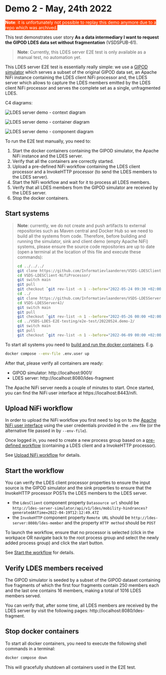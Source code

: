 # Demo 2 - May, 24th 2022

<span style="background-color: OrangeRed; color: white">**Note**: it is unfortunately not possible to replay this demo anymore due to a repo which was archived.</span>

This test demonstrates user story **As a data intermediary I want to request the GIPOD LDES data set without fragmentation** (VSDSPUB-61).

> **Note**: Currently, this LDES server E2E test is only available as a manual test, no automation yet.

This LDES server E2E test is essentially really simple: we use a [GIPOD simulator](../../ldes-server-simulator/README.md) which serves a subset of the original GIPOD data set, an Apache NiFi instance containing the LDES client NiFi processor and, the LDES server which allows to capture the LDES members emitted by the LDES client NiFi processor and serves the complete set as a single, unfragmented LDES.

C4 diagrams:

![LDES server demo - context diagram](https://www.plantuml.com/plantuml/png/XP9FRzim3CNl_XISJoxGn9UTTYhG15s133Ngx1me5XqJrHz3ekFssuzAOYzTKEmY2C_auu_FUeYi0W_MGBvPhMk868uOGAFri836EyPt1atg49JDis_a6ZDeX8wvZp_ACgXnUI3kXlqWhQTwnyl6sx8toYNZHMHjQ5y-VbzKIVhzQrDQ5Hc3IBl7yuHbBvLPniG6uVyWMLPXYDuLZCde7lBjwPBVPLdz8JUxMxzpqHWIcllRrQJkgYoI7OnYdtoUdgkN5SnABb9Djf-esg0ELZmdiq8P6UiKqn6XzG7E_TVpnewQxhI08XU1lGSxYA8LgxiPf3XNVsRD_q4dTv0rvGIBTYy9W78QVDjYIA9oW4xtdeGliSZCEDYUoRiKp2kQtMREv7hfW1m8ZtZsQxqnVeoV5uw9vUTsMq5XaJkluMczJVZ9zVMlwxH5FyGEBnuNs1k7wgMUBLRphxm6EnAEbqXlG6uRfzboKljnwKinooU6WBsXHZ7gBntczz84bC9J6c5mCFhmraecKsETudoGhENH_W40 "LDES server demo - context diagram")

![LDES server demo - container diagram](https://www.plantuml.com/plantuml/png/ZPDFZzem4CNl-HHkJa5QoAMddbOBQDkArQA5gaSq99F4glz4zWIAgdxtZY796jX3EI0pzhptynlpw0aSTLg9TBLOReH7Tq0dIjHMJ4LX3O4qeI2XTg3Jv9CqXUfA50rHwx_akOFZh9RKTFkEcqC76feLLkUj0XEafvvA9VVv_FDq7Ke_NbQv1a_ekBIR3nwpbiyc2KbIAFu79adMwBmr6M4GUn3fzhn89qcoEV5AxvQ_AVDITmh8XWFFtzQl2p5MKYvjf6u7myf1hHb_SCv0iPu1aWSKbNNYqX_37HjPD0ER5sIjq1rNIY2OC4a4ShJkLwNiyU4-wm3oizyUnAIfBqw5ae6fTRP0xsryloVRcHBSARjexHhhwLe-dVn917_6cFkZDwVuvtSuG7h3nWmSQI3HgFUSjW1J2bjLw48HZ41JjbOoNeY7oNsdMvBMCEILxJc14CeUF8ROENweCHY-M5FRnLDOpeSSpn2nvp0Qpy9_a-GDrMun3ZuUyK7YiP_JUm_NlswtQ-wzRen6KZW4mhENwyouCxHkxdh77FbRLgVUCroHjqWuR9KiMBAySLz53o46TqXEuW7x-rh59_prknml8ZADrDXIF2-tarxtBTOTsDhEDtWTvvt6-dKJYGojqQmy0_POxv0VIOQN-SWlWl_8_m00 "LDES server demo - container diagram")

![LDES server demo - component diagram](https://www.plantuml.com/plantuml/png/ZLJBRjim4BphAxQwr0QI-D9JJwdZD4sHD4Rit0eOjBYMYFAXyc7NAFBlNUeLMac0-aIiTcQ7iqDVEi-i3qf2VhUuNe53kqSB79M1SoYCger6xO4BLbgcyko3q8KC7A7oldQVPpFB3XUby5NO1W8NHdlglo3ah9PCH-fpvxaKszdLf_DbB3tTtyqKSnujbJPN_OoBcdgpp0il4HenXHJDx7V4PDaIhJDwuZ6IdK6-RWxvDCjMHpgfpVKVFt521ScyYGqtjyk71GoLd4eheUf-uCwoKiK9dGqJ9ebFCo_s23jZeSMdJXqgKLGGhys4Tk2D0HMemfbdKrAI23aO-sidpU7ijTTHo9UQ5HN23_5Lm84CXRw_PnUwFF6bjgP0vqnwuRa9cZDxdBJa6zUKJoVcqxyPqE-gfQMk4UhjzXRIxM12OiXiwhnj3l42tzcUvKF5WT1Sx0KFJBQo5QejBOpKlgOhZ4M2BemYHIdPF3YIw1n8KuhYfwQLI8ZTi0kwyC9e9eK_JjzaTRHZLaRYLNjAcHUqeIrp2BHNuolQXCNQE46TntSqQXTKP5k6hHG5YzDJnaVqmL88XYn9WZamcfX_X-XII_iyiZ-6WtTg4c6HyjxeqYpc17pEie-FA3UB8Uv9dWgBp2CmpS46FNo93D_Mw-MAyAVOz57i1HwwPFSFmFN8Ly0N4oWQOdViW54-vSL73njha8yexfByfzCjUYjmZwvHlpEIEjpfSnpKm4IXhmo7c-lrjEDzJ7Y7KDR1LUXEOpVcM3wiUfANe2HhYBKHHslm87WaijVJg-WotV1q38ETxRUNVFvNKqd-zkC6LuU5TED6JTabQav_hFy0 "LDES server demo - component diagram")

To run the E2E test manually, you need to:
1. Start the docker containers containing the GIPOD simulator, the Apache NiFi instance and the LDES server.
2. Verify that all the containers are correctly started.
3. Upload a pre-defined NiFi workflow containing the LDES client processor and a InvokeHTTP processor (to send the LDES members to the LDES server).
4. Start the NiFi workflow and wait for it to process all LDES members.
5. Verify that all LDES members from the GIPOD simulator are received by the LDES server.
6. Stop the docker containers.

## Start systems

> **Note**: currently, we do not create and push artifacts to external repositories such as Maven central and Docker Hub so we need to build all the systems from code. Therefore, before building and running the simulator, sink and client demo (empty Apache NiFi) systems, please ensure the source code repositories are up to date (open a terminal at the location of this file and execute these commands):
> ```bash
> cd ../../../
> git clone https://github.com/Informatievlaanderen/VSDS-LDESClient-NifiProcessor.git
> cd VSDS-LDESClient-NifiProcessor/
> git switch main
> git pull
> git checkout `git rev-list -n 1 --before="2022-05-24 09:30 +02:00" main`
> cd ../
> git clone https://github.com/Informatievlaanderen/VSDS-LDESServer4J.git
> cd VSDS-LDESServer4J/
> git switch main
> git pull
> git checkout `git rev-list -n 1 --before="2022-05-26 00:00 +02:00" main` #Note: we demo'ed from a branch and merged the day after
> cd ../VSDS-LDES-E2E-testing/e2e-test/20220524.demo-2/
> git switch main
> git pull
> git checkout `git rev-list -n 1 --before="2022-06-09 00:00 +02:00" main` #Note: we moved the E2E tests and needed to redo the support files
>```

To start all systems you need to [build and run the docker containers](../20220524.demo-1/README.md#start-docker-containers). E.g.

```bash
docker compose --env-file .env.user up
```

After that, please verify all containers are ready:
* GIPOD simulator: http://localhost:9001/
* LDES server: http://localhost:8080/ldes-fragment

The Apache NiFi server needs a couple of minutes to start.
Once started, you can find the NiFi user interface at https://localhost:8443/nifi.


## Upload NiFi workflow

In order to upload the NiFi workflow you first need to log on to the [Apache NiFi user interface](https://localhost:8443/nifi) using the user credentials provided in the `.env` file (or the alternative file passed in by `--env-file`).

Once logged in, you need to create a new process group based on a [pre-defined workflow](./data/replicate.nifi-workflow.json) (containing a LDES client and a InvokeHTTP processor).

See [Upload NiFi workflow](../20220524.demo-1/README.md#upload-nifi-workflow) for details.

## Start the workflow

You can verify the LDES client processor properties to ensure the input source is the GIPOD simulator and the sink properties to ensure that the InvokeHTTP processor POSTs the LDES members to the LDES server.

* the `LdesClient` component property `Datasource url` should be `http://ldes-server-simulator/api/v1/ldes/mobility-hindrances?generatedAtTime=2022-04-19T12:12:49.47Z`
* the `InvokeHTTP` component property `Remote URL` should be `http://ldes-server:8080/ldes-member` and the property `HTTP method` should be `POST`

To launch the workflow, ensure that no processor is selected (click in the workpace OR navigate back to the root process group and select the newly added process group) and click the start button.

See [Start the workflow](../20220524.demo-1/README.md#start-the-workflow) for details.

## Verify LDES members received

The GIPOD simulator is seeded by a subset of the GIPOD dataset containing five fragments of which the first four fragments contain 250 members each and the last one contains 16 members, making a total of 1016 LDES members served.

You can verify that, after some time, all LDES members are received by the LDES server by visit the following pages: http://localhost:8080/ldes-fragment.

## Stop docker containers

To start all docker containers, you need to execute the following shell commands in a terminal:
```bash
docker compose down
```

This will gracefully shutdown all containers used in the E2E test.
